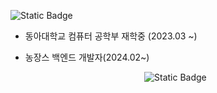 ![Static Badge](https://img.shields.io/badge/build-00-brightgreen?style=for-the-badge&logo=dungeonsanddragons&logoColor=black&label=%EB%A0%88%EC%A0%84%EB%93%9C%20%EC%9A%A9%EB%9D%A0&labelColor=green&color=red&cacheSeconds=3600)

- 동아대학교 컴퓨터 공학부 재학중 (2023.03 ~)
- 농장스 백엔드 개발자(2024.02~)

  <div align=center><img alt="Static Badge" src="https://img.shields.io/badge/Instagram-pink?style=for-the-badge&logo=instagram&logoColor=white">
</div>

<!---
CodeY0ung/CodeY0ung is a ✨ special ✨ repository because its `README.md` (this file) appears on your GitHub profile.
You can click the Preview link to take a look at your changes.
--->
